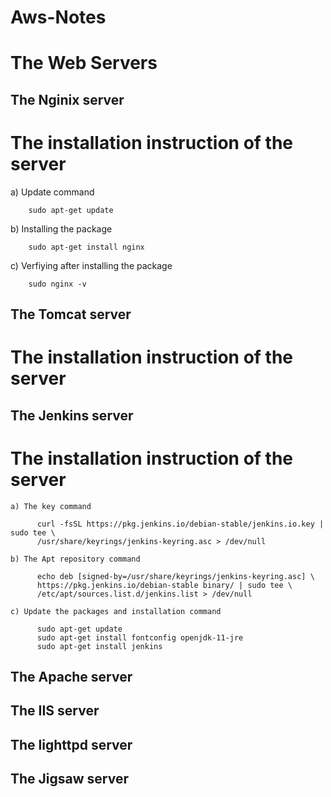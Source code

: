 # Aws-Notes

# The Web Servers
## The Nginix server
  # The installation instruction of the server
  
   a) Update command
   
        sudo apt-get update
   
   b) Installing the package
   
        sudo apt-get install nginx
   
   c) Verfiying after installing the package
   
        sudo nginx -v
     
## The Tomcat server

  # The installation instruction of the server
## The Jenkins server
  # The installation instruction of the server
  
    a) The key command
    
          curl -fsSL https://pkg.jenkins.io/debian-stable/jenkins.io.key | sudo tee \
          /usr/share/keyrings/jenkins-keyring.asc > /dev/null
    
    b) The Apt repository command
    
          echo deb [signed-by=/usr/share/keyrings/jenkins-keyring.asc] \
          https://pkg.jenkins.io/debian-stable binary/ | sudo tee \
          /etc/apt/sources.list.d/jenkins.list > /dev/null
    
    c) Update the packages and installation command
    
          sudo apt-get update
          sudo apt-get install fontconfig openjdk-11-jre
          sudo apt-get install jenkins
    
    
## The Apache server
## The IIS server
## The lighttpd server
## The Jigsaw server

